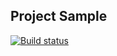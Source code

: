 ## Project Sample  
[![Build status](https://ci.appveyor.com/api/projects/status/ict5xg896ddaqh63?svg=true)](https://ci.appveyor.com/project/Mariyapodnebesnaya/postman-echo)
